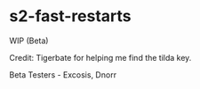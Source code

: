 # s2-fast-restarts
WIP (Beta)

Credit: Tigerbate for helping me find the tilda key.

Beta Testers - Excosis, Dnorr
